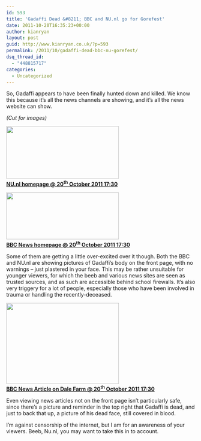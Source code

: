 ```yaml
---
id: 593
title: 'Gadaffi Dead &#8211; BBC and NU.nl go for Gorefest'
date: 2011-10-20T16:35:23+00:00
author: kianryan
layout: post
guid: http://www.kianryan.co.uk/?p=593
permalink: /2011/10/gadaffi-dead-bbc-nu-gorefest/
dsq_thread_id:
  - "448815717"
categories:
  - Uncategorized
---
```

So, Gadaffi appears to have been finally hunted down and killed. We know this because it&#8217;s all the news channels are showing, and it&#8217;s all the news website can show.

_(Cut for images)_

<!--more-->

<a href="http://www.kianryan.co.uk/2011/10/gadaffi-dead-bbc-nu-gorefest/screen-shot-2011-10-20-at-17-24-45/" rel="attachment wp-att-595"><img src="/assets/images/2011/10/Screen-Shot-2011-10-20-at-17.24.45-300x140.jpg" alt="" title="Screen Shot 2011-10-20 at 17.24.45" width="300" height="140" class="alignnone size-medium wp-image-595" srcset="/assets/images/2011/10/Screen-Shot-2011-10-20-at-17.24.45-300x140.jpg 300w, /assets/images/2011/10/Screen-Shot-2011-10-20-at-17.24.45.jpg 429w" sizes="(max-width: 300px) 100vw, 300px" /> <br /><b>NU.nl homepage @ 20<sup>th</sup> October 2011 17:30</b></a>

<a href="http://www.kianryan.co.uk/2011/10/gadaffi-dead-bbc-nu-gorefest/screen-shot-2011-10-20-at-17-24-31/" rel="attachment wp-att-596"><img src="/assets/images/2011/10/Screen-Shot-2011-10-20-at-17.24.31-300x125.jpg" alt="" title="Screen Shot 2011-10-20 at 17.24.31" width="300" height="125" class="alignnone size-medium wp-image-596" srcset="/assets/images/2011/10/Screen-Shot-2011-10-20-at-17.24.31-300x125.jpg 300w, /assets/images/2011/10/Screen-Shot-2011-10-20-at-17.24.31.jpg 645w" sizes="(max-width: 300px) 100vw, 300px" /> <br /><b>BBC News homepage @ 20<sup>th</sup> October 2011 17:30</b></a>

Some of them are getting a little over-excited over it though. Both the BBC and NU.nl are showing pictures of Gadaffi&#8217;s body on the front page, with no warnings &#8211; just plastered in your face. This may be rather unsuitable for younger viewers, for which the beeb and various news sites are seen as trusted sources, and as such are accessible behind school firewalls. It&#8217;s also very triggery for a lot of people, especially those who have been involved in trauma or handling the recently-deceased.

<a href="http://www.kianryan.co.uk/2011/10/gadaffi-dead-bbc-nu-gorefest/screen-shot-2011-10-20-at-17-26-08/" rel="attachment wp-att-594"><img src="/assets/images/2011/10/Screen-Shot-2011-10-20-at-17.26.08-300x216.jpg" alt="" title="Screen Shot 2011-10-20 at 17.26.08" width="300" height="216" class="alignnone size-medium wp-image-594" srcset="/assets/images/2011/10/Screen-Shot-2011-10-20-at-17.26.08-300x216.jpg 300w, /assets/images/2011/10/Screen-Shot-2011-10-20-at-17.26.08.jpg 344w" sizes="(max-width: 300px) 100vw, 300px" /> <br /><b>BBC News Article on Dale Farm @ 20<sup>th</sup> October 2011 17:30</b></a>

Even viewing news articles not on the front page isn&#8217;t particularly safe, since there&#8217;s a picture and reminder in the top right that Gadaffi is dead, and just to back that up, a picture of his dead face, still covered in blood.

I&#8217;m against censorship of the internet, but I am for an awareness of your viewers. Beeb, Nu.nl, you may want to take this in to account.
